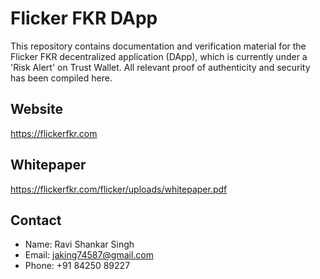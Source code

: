 # Flicker FKR DApp

This repository contains documentation and verification material for the Flicker FKR decentralized application (DApp), which is currently under a 'Risk Alert' on Trust Wallet. All relevant proof of authenticity and security has been compiled here.

## Website
https://flickerfkr.com

## Whitepaper
https://flickerfkr.com/flicker/uploads/whitepaper.pdf

## Contact
- Name: Ravi Shankar Singh
- Email: jaking74587@gmail.com
- Phone: +91 84250 89227
